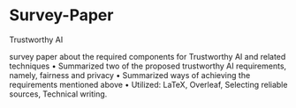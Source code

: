 # Survey-Paper
Trustworthy AI

survey paper about the required components for Trustworthy AI and related techniques
• Summarized two of the proposed trustworthy AI requirements, namely, fairness and privacy
• Summarized ways of achieving the requirements mentioned above
• Utilized: LaTeX, Overleaf, Selecting reliable sources, Technical writing.
